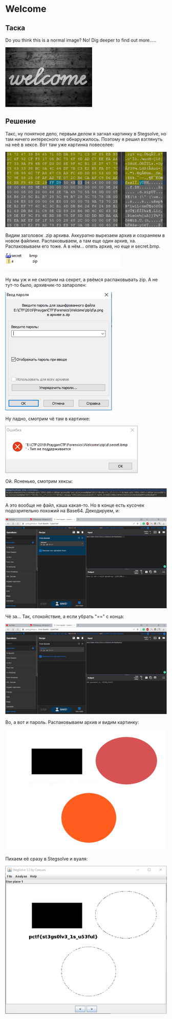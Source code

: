 # Welcome

## Таска

Do you think this is a normal image? No! Dig deeper to find out more.....

![welcome](https://raw.githubusercontent.com/0awawa0/CTF-Writeups/master/PrayganCTF%202019/Forensics/Welcome/welcome.jpeg)

## Решение

Такс, ну понятное дело, первым делом я загнал картинку в Stegsolve, но там ничего интересного не обнаружилось. Поэтому я решил взглянуть на неё в хексе. Вот там уже картинка повеселее:

![hexview](https://raw.githubusercontent.com/0awawa0/CTF-Writeups/master/PrayganCTF%202019/Forensics/Welcome/hexview.png)

Видим заголовок .zip архива. Аккуратно вырезаем архив и сохраняем в новом файлике. Распаковываем, а там еще один архив, ха. Распаковываем его тоже. А в нём... опять архив, но еще и secret.bmp.

![secret](https://raw.githubusercontent.com/0awawa0/CTF-Writeups/master/PrayganCTF%202019/Forensics/Welcome/secret.png)

Ну мы уж и не смотрим на секрет, а рвёмся распаковывать zip. А не тут-то было, архивчик-то запаролен:

![password](https://raw.githubusercontent.com/0awawa0/CTF-Writeups/master/PrayganCTF%202019/Forensics/Welcome/password.png)

Ну ладно, смотрим чё там в картинке:

![fail](https://raw.githubusercontent.com/0awawa0/CTF-Writeups/master/PrayganCTF%202019/Forensics/Welcome/fail.png)

Ой. Ясненько, смотрим хексы:

![what](https://raw.githubusercontent.com/0awawa0/CTF-Writeups/master/PrayganCTF%202019/Forensics/Welcome/what.png)

А это вообще не файл, каша какая-то. Но в конце есть кусочек подозрительно похожий на Base64. Декодируем, и:

![decode1](https://raw.githubusercontent.com/0awawa0/CTF-Writeups/master/PrayganCTF%202019/Forensics/Welcome/decode1.png)

Чё за... Так, спокойствие, а если убрать "==" с конца:

![decode2](https://raw.githubusercontent.com/0awawa0/CTF-Writeups/master/PrayganCTF%202019/Forensics/Welcome/decode2.png)

Во, а вот и пароль. Распаковываем архив и видим картинку:

![a](https://raw.githubusercontent.com/0awawa0/CTF-Writeups/master/PrayganCTF%202019/Forensics/Welcome/a.png)

Пихаем её сразу в Stegsolve и вуаля:

![HACKERMAN](https://raw.githubusercontent.com/0awawa0/CTF-Writeups/master/PrayganCTF%202019/Forensics/Welcome/HACKERMAN.png)
